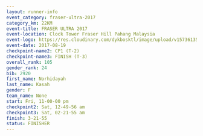 ```yaml
---
layout: runner-info 
event_category: fraser-ultra-2017 
category_km: 22KM 
event-title: FRASER ULTRA 2017 
event-location: Clock Tower Fraser Hill Pahang Malaysia 
event-logo: https://res.cloudinary.com/dykbosktl/image/upload/v1573613535/Logo/logo_mfst7w.jpg 
event-date: 2017-08-19 
checkpoint-name2: CP1 (T-2) 
checkpoint-name3: FINISH (T-3) 
overall_rank: 105
gender_rank: 24
bib: 2920
first_name: Norhidayah
last_name: Kasah
gender: F
team_name: None
start: Fri, 11-00-00 pm
checkpoint2: Sat, 12-49-56 am
checkpoint3: Sat, 02-21-55 am
finish: 3-21-55
status: FINISHER
---
```


